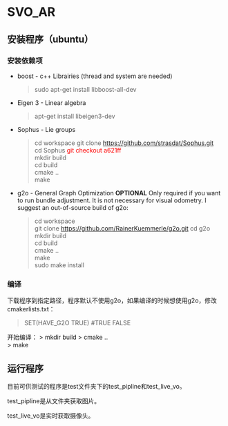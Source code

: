 # SVO_AR
## 安装程序（ubuntu）
### 安装依赖项
* boost - c++ Librairies (thread and system are needed)
	> sudo apt-get install libboost-all-dev	
* Eigen 3 - Linear algebra
	> apt-get install libeigen3-dev
* Sophus - Lie groups
 	> cd workspace
 	> git clone https://github.com/strasdat/Sophus.git	
    > cd Sophus	
 	> <font color=red>git checkout a621ff</font>	
 	> mkdir build	
 	> cd build	
 	> cmake ..	
 	> make


* g2o - General Graph Optimization **OPTIONAL**	
	Only required if you want to run bundle adjustment. It is not necessary for visual odometry. 
    I suggest an out-of-source build of g2o:
	> cd workspace	
	> git clone https://github.com/RainerKuemmerle/g2o.git
	> cd g2o	
	> mkdir build	
	> cd build	
	> cmake ..	
	> make	
	> sudo make install

### 编译
下载程序到指定路径，程序默认不使用g2o，如果编译的时候想使用g2o，修改cmakerlists.txt：
>SET(HAVE_G2O TRUE)   #TRUE  FALSE

开始编译：
	> mkdir build
	> cmake ..	
	> make

## 运行程序
目前可供测试的程序是test文件夹下的test_pipline和test_live_vo。

test_pipline是从文件夹获取图片。

test_live_vo是实时获取摄像头。